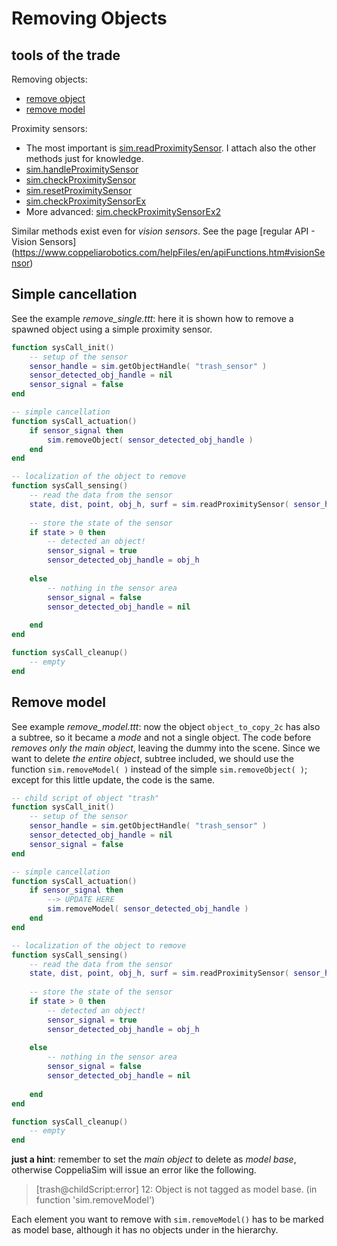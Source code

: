 # Removing Objects

## tools of the trade

Removing objects:

- [remove object](https://www.coppeliarobotics.com/helpFiles/en/regularApi/simRemoveObject.htm)
- [remove model](https://www.coppeliarobotics.com/helpFiles/en/regularApi/simRemoveModel.htm)

Proximity sensors:

- The most important is [sim.readProximitySensor](https://www.coppeliarobotics.com/helpFiles/en/regularApi/simReadProximitySensor.htm). I attach also the other methods just for knowledge. 
- [sim.handleProximitySensor](https://www.coppeliarobotics.com/helpFiles/en/regularApi/simHandleProximitySensor.htm)
- [sim.checkProximitySensor](https://www.coppeliarobotics.com/helpFiles/en/regularApi/simCheckProximitySensor.htm)
- [sim.resetProximitySensor](https://www.coppeliarobotics.com/helpFiles/en/regularApi/simResetProximitySensor.htm)
- [sim.checkProximitySensorEx](https://www.coppeliarobotics.com/helpFiles/en/regularApi/simCheckProximitySensorEx.htm)
- More advanced: [sim.checkProximitySensorEx2](https://www.coppeliarobotics.com/helpFiles/en/regularApi/simCheckProximitySensorEx2.htm)

Similar methods exist even for *vision sensors*. See the page [regular API - Vision Sensors] (https://www.coppeliarobotics.com/helpFiles/en/apiFunctions.htm#visionSensor)

## Simple cancellation

See the example *remove_single.ttt*: here it is shown how to remove a spawned object using a simple proximity sensor. 

```lua
function sysCall_init()
    -- setup of the sensor
    sensor_handle = sim.getObjectHandle( "trash_sensor" )
    sensor_detected_obj_handle = nil
    sensor_signal = false
end

-- simple cancellation
function sysCall_actuation()
    if sensor_signal then
        sim.removeObject( sensor_detected_obj_handle )
    end
end

-- localization of the object to remove
function sysCall_sensing()
    -- read the data from the sensor
    state, dist, point, obj_h, surf = sim.readProximitySensor( sensor_handle )
    
    -- store the state of the sensor
    if state > 0 then
        -- detected an object!
        sensor_signal = true
        sensor_detected_obj_handle = obj_h
        
    else
        -- nothing in the sensor area
        sensor_signal = false
        sensor_detected_obj_handle = nil
        
    end
end

function sysCall_cleanup()
    -- empty
end
```

## Remove model

See example *remove_model.ttt*: now the object `object_to_copy_2c` has also a subtree, so it 
became a *mode* and not a single object. The code before *removes only the main object*, leaving the dummy into the scene. Since we want to delete *the entire object*, subtree included, we should use the function `sim.removeModel( )` instead of the simple `sim.removeObject( )`; except for this little update, the code is the same. 

```lua
-- child script of object "trash"
function sysCall_init()
    -- setup of the sensor
    sensor_handle = sim.getObjectHandle( "trash_sensor" )
    sensor_detected_obj_handle = nil
    sensor_signal = false
end

-- simple cancellation
function sysCall_actuation()
    if sensor_signal then
		--> UPDATE HERE
        sim.removeModel( sensor_detected_obj_handle )
    end
end

-- localization of the object to remove
function sysCall_sensing()
    -- read the data from the sensor
    state, dist, point, obj_h, surf = sim.readProximitySensor( sensor_handle )
    
    -- store the state of the sensor
    if state > 0 then
        -- detected an object!
        sensor_signal = true
        sensor_detected_obj_handle = obj_h
        
    else
        -- nothing in the sensor area
        sensor_signal = false
        sensor_detected_obj_handle = nil
        
    end
end

function sysCall_cleanup()
    -- empty
end
```

**just a hint**: remember to set the *main object* to delete as *model base*, otherwise CoppeliaSim will issue an error like the following.

> \[trash@childScript:error] 12: Object is not tagged as model base. (in function 'sim.removeModel')

Each element you want to remove with `sim.removeModel()` has to be marked as model base, although it has no objects under in the hierarchy. 